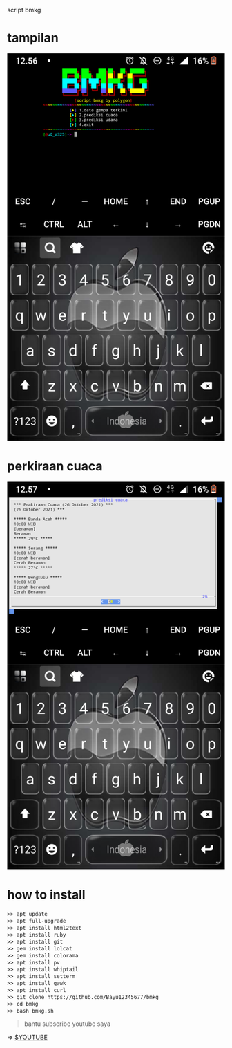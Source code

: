 script bmkg




# tampilan
![polygon](https://github.com/Bayu12345677/bmkg/blob/main/Screenshot_20211026-125643.png)

# perkiraan cuaca
![polygon](https://github.com/Bayu12345677/bmkg/blob/main/Screenshot_20211026-125701.png)

# how to install

```ksh
>> apt update
>> apt full-upgrade
>> apt install html2text
>> apt install ruby
>> apt install git
>> gem install lolcat
>> gem install colorama
>> apt install pv
>> apt install whiptail
>> apt install setterm
>> apt install gawk
>> apt install curl
>> git clone https://github.com/Bayu12345677/bmkg
>> cd bmkg
>> bash bmkg.sh
```
> bantu subscribe youtube saya

=> [$YOUTUBE](https://youtube.com/channel/UCtu-GcxKL8kJBXpR1wfMgWg)
